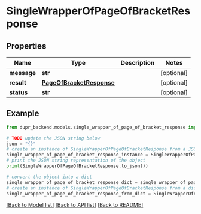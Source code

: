 # SingleWrapperOfPageOfBracketResponse


## Properties

Name | Type | Description | Notes
------------ | ------------- | ------------- | -------------
**message** | **str** |  | [optional] 
**result** | [**PageOfBracketResponse**](PageOfBracketResponse.md) |  | [optional] 
**status** | **str** |  | [optional] 

## Example

```python
from dupr_backend.models.single_wrapper_of_page_of_bracket_response import SingleWrapperOfPageOfBracketResponse

# TODO update the JSON string below
json = "{}"
# create an instance of SingleWrapperOfPageOfBracketResponse from a JSON string
single_wrapper_of_page_of_bracket_response_instance = SingleWrapperOfPageOfBracketResponse.from_json(json)
# print the JSON string representation of the object
print(SingleWrapperOfPageOfBracketResponse.to_json())

# convert the object into a dict
single_wrapper_of_page_of_bracket_response_dict = single_wrapper_of_page_of_bracket_response_instance.to_dict()
# create an instance of SingleWrapperOfPageOfBracketResponse from a dict
single_wrapper_of_page_of_bracket_response_from_dict = SingleWrapperOfPageOfBracketResponse.from_dict(single_wrapper_of_page_of_bracket_response_dict)
```
[[Back to Model list]](../README.md#documentation-for-models) [[Back to API list]](../README.md#documentation-for-api-endpoints) [[Back to README]](../README.md)


